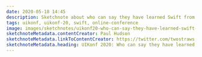 ```yaml
---
date: 2020-05-18 14:45
description: Sketchnote about who can say they have learned Swift from UIKonf 2020 (online conference)
tags: uikonf, uikonf-20, swift, online-conference
image: images/sketchnotes/uikonf20-who-can-say-they-have-learned-swift-small.jpg
sketchnoteMetadata.contentCreator: Paul Hudson
sketchnoteMetadata.linkToContentCreator: https://twitter.com/twostraws
sketchnoteMetadata.heading: UIKonf 2020: Who can say they have learned Swift?
---
```

